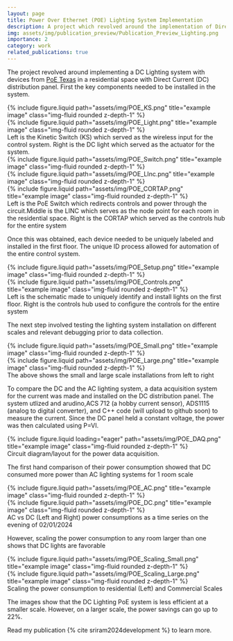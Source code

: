 ```yaml
---
layout: page
title: Power Over Ethernet (POE) Lighting System Implementation
description: A project which revolved around the implementation of Direct Current (DC) Lighting Systems and its comparison to AC lighting systems in a residential space.
img: assets/img/publication_preview/Publication_Preview_Lighting.png
importance: 2
category: work
related_publications: true
---
```


The project revolved around implementing a DC Lighting system with devices from <a href='https://www.poetexas.com'>PoE Texas</a> in a residential space with Direct Current (DC) distribution panel. First the key components needed to be installed in the system.

<div class="row justify-content-sm-center">
    <div class="col-sm mt-3 mt-md-0">
        {% include figure.liquid path="assets/img/POE_KS.png" title="example image" class="img-fluid rounded z-depth-1" %}
    </div>
    <div class="col-sm mt-3 mt-md-0">
        {% include figure.liquid path="assets/img/POE_Light.png" title="example image" class="img-fluid rounded z-depth-1" %}
    </div>
</div>
<div class="caption">
    Left is the Kinetic Switch (KS) which served as the wireless input for the control system. Right is the DC light which served as the actuator for the system.
</div>

<div class="row justify-content-sm-center">
    <div class="col-sm mt-3 mt-md-0">
        {% include figure.liquid path="assets/img/POE_Switch.png" title="example image" class="img-fluid rounded z-depth-1" %}
    </div>
    <div class="col-sm mt-3 mt-md-0">
        {% include figure.liquid path="assets/img/POE_LInc.png" title="example image" class="img-fluid rounded z-depth-1" %}
    </div>
        <div class="col-sm mt-3 mt-md-0">
        {% include figure.liquid path="assets/img/POE_CORTAP.png" title="example image" class="img-fluid rounded z-depth-1" %}
    </div>
</div>
<div class="caption">
    Left is the PoE Switch which redirects controls and power through the circuit.Middle is the LINC which serves as the node point for each room in the residential space. Right is the CORTAP which served as the controls hub for the entire system
</div>

Once this was obtained, each device needed to be uniquely labeled and installed in the first floor. The unique ID process allowed for automation of the entire control system. 

<div class="row justify-content-sm-center">
    <div class="col-sm mt-3 mt-md-0">
        {% include figure.liquid path="assets/img/POE_Setup.png" title="example image" class="img-fluid rounded z-depth-1" %}
    </div>
    <div class="col-sm mt-3 mt-md-0">
        {% include figure.liquid path="assets/img/POE_Controls.png" title="example image" class="img-fluid rounded z-depth-1" %}
    </div>
</div>
<div class="caption">
    Left is the schematic made to uniquely identify and install lights on the first floor. Right is the controls hub used to configure the controls for the entire system
</div>

The next step involved testing the lighting system installation on different scales and relevant debugging prior to data collection. 

<div class="row justify-content-sm-center">
    <div class="col-sm-8 mt-3 mt-md-0">
        {% include figure.liquid path="assets/img/POE_Small.png" title="example image" class="img-fluid rounded z-depth-1" %}
    </div>
    <div class="col-sm-4 mt-3 mt-md-0">
        {% include figure.liquid path="assets/img/POE_Large.png" title="example image" class="img-fluid rounded z-depth-1" %}
    </div>
</div>
<div class="caption">
    The above shows the small and large scale installations from left to right
</div>

To compare the DC and the AC lighting system, a data acquisition system for the current was made and installed on the DC distribution panel. The system utlized and arudino,ACS 712 (a hobby current sensor), ADS1115 (analog to digital converter), and C++ code (will upload to github soon) to measure the current. Since the DC panel held a constant voltage, the power was then calculated using P=VI. 

<div class="row">
    <div class="col-sm mt-3 mt-md-0">
        {% include figure.liquid loading="eager" path="assets/img/POE_DAQ.png" title="example image" class="img-fluid rounded z-depth-1" %}
    </div>
</div>
<div class="caption">
    Circuit diagram/layout for the power data acquisition.
</div>

The first hand comparison of their power consumption showed that DC consumed more power than AC lighting systems for 1 room scale

<div class="row justify-content-sm-center">
    <div class="col-sm mt-3 mt-md-0">
        {% include figure.liquid path="assets/img/POE_AC.png" title="example image" class="img-fluid rounded z-depth-1" %}
    </div>
    <div class="col-sm mt-3 mt-md-0">
        {% include figure.liquid path="assets/img/POE_DC.png" title="example image" class="img-fluid rounded z-depth-1" %}
    </div>
</div>
<div class="caption">
    AC vs DC (Left and Right) power consumptions as a time series on the evening of 02/01/2024
</div>

However, scaling the power consumption to any room larger than one shows that DC lights are favorable

<div class="row justify-content-sm-center">
    <div class="col-sm mt-3 mt-md-0">
        {% include figure.liquid path="assets/img/POE_Scaling_Small.png" title="example image" class="img-fluid rounded z-depth-1" %}
    </div>
    <div class="col-sm mt-3 mt-md-0">
        {% include figure.liquid path="assets/img/POE_Scaling_Large.png" title="example image" class="img-fluid rounded z-depth-1" %}
    </div>
</div>
<div class="caption">
    Scaling the power consumption to residential (Left) and Commercial Scales 
</div>

The images show that the DC Lighting PoE system is less efficient at a smaller scale. However, on a larger scale, the power savings can go up to 22%. 

Read my publication {% cite sriram2024development %} to learn more. 



